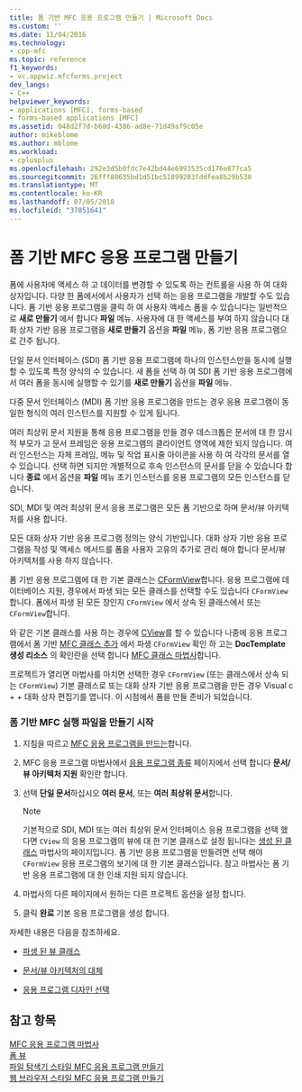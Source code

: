 ```yaml
---
title: 폼 기반 MFC 응용 프로그램 만들기 | Microsoft Docs
ms.custom: ''
ms.date: 11/04/2016
ms.technology:
- cpp-mfc
ms.topic: reference
f1_keywords:
- vc.appwiz.mfcforms.project
dev_langs:
- C++
helpviewer_keywords:
- applications [MFC], forms-based
- forms-based applications [MFC]
ms.assetid: 048d2f7d-b60d-4386-ad8e-71d49af9c05e
author: mikeblome
ms.author: mblome
ms.workload:
- cplusplus
ms.openlocfilehash: 292e3d5b0fdc7e42bd44e6993535cd176e877ca5
ms.sourcegitcommit: 26fff80635bd1d51bc51899203fddfea8b29b530
ms.translationtype: MT
ms.contentlocale: ko-KR
ms.lasthandoff: 07/05/2018
ms.locfileid: "37851641"
---
```

# <a name="creating-a-forms-based-mfc-application"></a>폼 기반 MFC 응용 프로그램 만들기
폼에 사용자에 액세스 하 고 데이터를 변경할 수 있도록 하는 컨트롤을 사용 하 여 대화 상자입니다. 다양 한 폼에서에서 사용자가 선택 하는 응용 프로그램을 개발할 수도 있습니다. 폼 기반 응용 프로그램을 클릭 하 여 사용자 액세스 폼을 수 있습니다는 일반적으로 **새로 만들기** 에서 합니다 **파일** 메뉴. 사용자에 대 한 액세스를 부여 하지 않습니다 대화 상자 기반 응용 프로그램을 **새로 만들기** 옵션을 **파일** 메뉴, 폼 기반 응용 프로그램으로 간주 됩니다.  
  
 단일 문서 인터페이스 (SDI) 폼 기반 응용 프로그램에 하나의 인스턴스만을 동시에 실행할 수 있도록 특정 양식의 수 있습니다. 새 폼을 선택 하 여 SDI 폼 기반 응용 프로그램에서 여러 폼을 동시에 실행할 수 있기를 **새로 만들기** 옵션을 **파일** 메뉴.  
  
 다중 문서 인터페이스 (MDI) 폼 기반 응용 프로그램을 만드는 경우 응용 프로그램이 동일한 형식의 여러 인스턴스를 지원할 수 있게 됩니다.  
  
 여러 최상위 문서 지원을 통해 응용 프로그램을 만들 경우 데스크톱은 문서에 대 한 암시적 부모가 고 문서 프레임은 응용 프로그램의 클라이언트 영역에 제한 되지 않습니다. 여러 인스턴스는 자체 프레임, 메뉴 및 작업 표시줄 아이콘을 사용 하 여 각각의 문서를 열 수 있습니다. 선택 하면 되지만 개별적으로 후속 인스턴스의 문서를 닫을 수 있습니다 합니다 **종료** 에서 옵션을 **파일** 메뉴 초기 인스턴스를 응용 프로그램의 모든 인스턴스를 닫습니다.  
  
 SDI, MDI 및 여러 최상위 문서 응용 프로그램은 모든 폼 기반으로 하며 문서/뷰 아키텍처를 사용 합니다.  
  
 모든 대화 상자 기반 응용 프로그램 정의는 양식 기반입니다. 대화 상자 기반 응용 프로그램을 작성 및 액세스 메서드를 폼을 사용자 고유의 추가로 관리 해야 합니다 문서/뷰 아키텍처를 사용 하지 않습니다.  
  
 폼 기반 응용 프로그램에 대 한 기본 클래스는 [CFormView](../../mfc/reference/cformview-class.md)합니다. 응용 프로그램에 데이터베이스 지원, 경우에서 파생 되는 모든 클래스를 선택할 수도 있습니다 `CFormView`합니다. 폼에서 파생 된 모든 창인지 `CFormView` 에서 상속 된 클래스에서 또는 `CFormView`합니다.  
  
 와 같은 기본 클래스를 사용 하는 경우에 [CView](../../mfc/reference/cview-class.md)를 할 수 있습니다 나중에 응용 프로그램에서 폼 기반 [MFC 클래스 추가](../../mfc/reference/adding-an-mfc-class.md) 에서 파생 `CFormView` 확인 하 고는 **DocTemplate 생성 리소스** 의 확인란을 선택 합니다 [MFC 클래스 마법사](../../mfc/reference/document-template-strings-mfc-add-class-wizard.md)합니다.  
  
 프로젝트가 열리면 마법사를 마치면 선택한 경우 `CFormView` (또는 클래스에서 상속 되는 `CFormView`) 기본 클래스로 또는 대화 상자 기반 응용 프로그램을 만든 경우 Visual c + + 대화 상자 편집기를 엽니다. 이 시점에서 폼을 만들 준비가 되었습니다.  
  
### <a name="to-begin-creating-a-forms-based-mfc-executable"></a>폼 기반 MFC 실행 파일을 만들기 시작  
  
1.  지침을 따르고 [MFC 응용 프로그램을 만드는](../../mfc/reference/creating-an-mfc-application.md)합니다.  
  
2.  MFC 응용 프로그램 마법사에서 [응용 프로그램 종류](../../mfc/reference/application-type-mfc-application-wizard.md) 페이지에서 선택 합니다 **문서/뷰 아키텍처 지원** 확인란 합니다.  
  
3.  선택 **단일 문서**하십시오 **여러 문서**, 또는 **여러 최상위 문서**합니다.  
  
    > [!NOTE]
    >  기본적으로 SDI, MDI 또는 여러 최상위 문서 인터페이스 응용 프로그램을 선택 했다면 `CView` 의 응용 프로그램의 뷰에 대 한 기본 클래스로 설정 됩니다는 [생성 된 클래스](../../mfc/reference/generated-classes-mfc-application-wizard.md) 마법사의 페이지입니다. 폼 기반 응용 프로그램을 만들려면 선택 해야 `CFormView` 응용 프로그램의 보기에 대 한 기본 클래스입니다. 참고 마법사는 폼 기반 응용 프로그램에 대 한 인쇄 지원 되지 않습니다.  
  
4.  마법사의 다른 페이지에서 원하는 다른 프로젝트 옵션을 설정 합니다.  
  
5.  클릭 **완료** 기본 응용 프로그램을 생성 합니다.  
  
 자세한 내용은 다음을 참조하세요.  
  
-   [파생 된 뷰 클래스](../../mfc/derived-view-classes-available-in-mfc.md)  
  
-   [문서/뷰 아키텍처의 대체](../../mfc/alternatives-to-the-document-view-architecture.md)  
  
-   [응용 프로그램 디자인 선택](../../mfc/application-design-choices.md)  
  
## <a name="see-also"></a>참고 항목  
 [MFC 응용 프로그램 마법사](../../mfc/reference/mfc-application-wizard.md)   
 [폼 뷰](../../mfc/form-views-mfc.md)   
 [파일 탐색기 스타일 MFC 응용 프로그램 만들기](../../mfc/reference/creating-a-file-explorer-style-mfc-application.md)   
 [웹 브라우저 스타일 MFC 응용 프로그램 만들기](../../mfc/reference/creating-a-web-browser-style-mfc-application.md)


